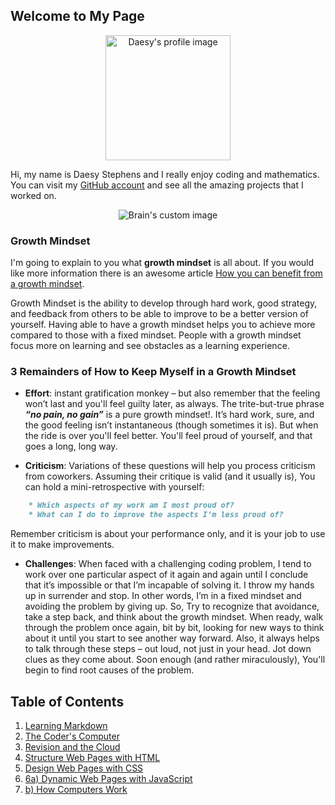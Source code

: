 ## Welcome to My Page

<p align="center" >
  <img src="https://avatars3.githubusercontent.com/u/19614897?s=460&v=4" alt="Daesy's profile image" style="width:200px;height:200px;" />
</p>


Hi, my name is Daesy Stephens and I really enjoy coding and mathematics. You can visit my [GitHub account](https://github.com/daesy13) and see all the amazing projects that I worked on.

<p align="center">
  <img src="https://external-content.duckduckgo.com/iu/?u=https%3A%2F%2Fimage.spreadshirtmedia.com%2Fimage-server%2Fv1%2Fmp%2Fdesigns%2F1012184533%2Cwidth%3D178%2Cheight%3D178%2Fcreative-brain.png&f=1&nofb=1" alt="Brain's custom image"/>
</p>

### Growth Mindset
I'm going to explain to you what **growth mindset** is all about. If you would like more information there is an awesome article [How you can benefit from a growth mindset](https://www.atlassian.com/blog/inside-atlassian/growth-mindset).

Growth Mindset is the ability to develop through hard work, good strategy, and feedback from others to be able to improve to be a better version of yourself. Having able to have a growth mindset helps you to achieve more compared to those with a fixed mindset. People with a growth mindset focus more on learning and see obstacles as a learning experience.

### 3 Remainders of How to Keep Myself in a Growth Mindset

- **Effort**: instant gratification monkey – but also remember that the feeling won’t last and you'll feel guilty later, as always. The trite-but-true phrase **_“no pain, no gain”_**  is a pure growth mindset!. It’s hard work, sure, and the good feeling isn’t instantaneous (though sometimes it is). But when the ride is over you'll feel better. You'll feel proud of yourself, and that goes a long, long way.

- **Criticism**: Variations of these questions will help you process criticism from coworkers. Assuming their critique is valid (and it usually is), You can hold a mini-retrospective with yourself:

```markdown
    * Which aspects of my work am I most proud of?
    * What can I do to improve the aspects I’m less proud of?
```
Remember criticism is about your performance only, and it is your job to use it to make improvements.

- **Challenges**: When faced with a challenging coding problem, I tend to work over one particular aspect of it again and again until I conclude that it’s impossible or that I’m incapable of solving it. I throw my hands up in surrender and stop. In other words, I’m in a fixed mindset and avoiding the problem by giving up.
So, Try to recognize that avoidance, take a step back, and think about the growth mindset. When ready, walk through the problem once again, bit by bit, looking for new ways to think about it until you start to see another way forward. Also, it always helps to talk through these steps – out loud, not just in your head. Jot down clues as they come about. Soon enough (and rather miraculously), You'll begin to find root causes of the problem.

## Table of Contents
1. [Learning Markdown](https://daesystephens.github.io/LearningMarkdown)
2. [The Coder's Computer](https://daesystephens.github.io/thecoderscomputer)
3. [Revision and the Cloud](https://daesystephens.github.io/revisionsandthecloud)
4. [Structure Web Pages with HTML](https://daesystephens.github.io/structurewebpageswithHTML)
5. [Design Web Pages with CSS](https://daesystephens.github.io/designwithCSS)
6. [6a) Dynamic Web Pages with JavaScript](https://daesystephens.github.io/dynamicpagesjavascript)
6. [b) How Computers Work](https://daesystephens.github.io/howcomputerswork)